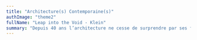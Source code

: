 ```yaml
---
title: "Architecture(s) Contemporaine(s)"
authImage: "theme2"
fullName: "Leap into the Void - Klein"
summary: "Depuis 40 ans l’architecture ne cesse de surprendre par ses formes et ses innovations. De l’émerveillement des visiteurs face au Guggenheim de Bilbao aux usagers déconcertés de la bibliothèque de Seattle, les réalisations contemporaines font preuve d’une diversité inédite dans l’histoire."
---
```

